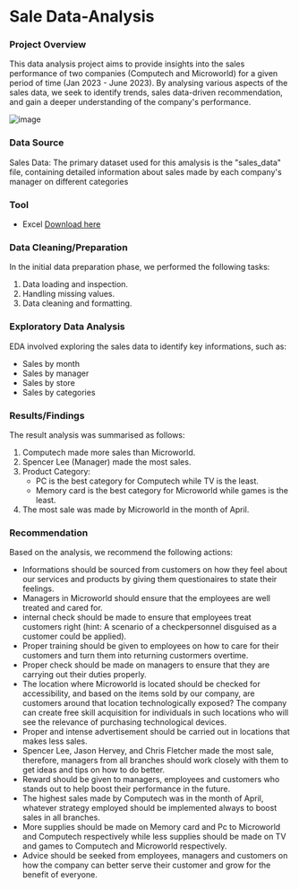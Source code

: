 # Sale Data-Analysis

### Project Overview

This data analysis project aims to provide insights into the sales performance of two companies (Computech and Microworld) for a given period of time (Jan 2023 - June 2023). By analysing various aspects of the sales data, we seek to identify trends, sales data-driven recommendation, and gain a deeper understanding of the company's performance.

![image](https://github.com/Smartbae/SALES-DASHBOARD-FOR-COMPUTECH-AND-MICROWORLD/assets/164383043/dd4b0ff4-e742-45f7-9d90-453abb0f7c42)


### Data Source

Sales Data: The primary dataset used for this amalysis is the "sales_data" file, containing detailed information about sales made by each company's manager on different categories

### Tool

- Excel [Download here](https://microsoft.com)
  
### Data Cleaning/Preparation

In the initial data preparation phase, we performed the following tasks:
1. Data loading and inspection.
2. Handling missing values.
3. Data cleaning and formatting.

### Exploratory Data Analysis

EDA involved exploring the sales data to identify key informations, such as:

- Sales by month
- Sales by manager
- Sales by store
- Sales by categories

### Results/Findings

The result analysis was summarised as follows:
1. Computech made more sales than Microworld.
2. Spencer Lee (Manager) made the most sales.
3. Product Category:
   - PC is the best category for Computech while TV is the least.
   - Memory card is the best category for Microworld while games is the least.
4. The most sale was made by Microworld in the month of April.

### Recommendation

Based on the analysis, we recommend the following actions:
 - Informations should be sourced from customers on how they feel about our services and products by giving them questionaires to state their feelings.
 - Managers in Microworld should ensure that the employees are well treated and cared for.
 - internal check should be made to ensure that employees treat customers right (hint: A scenario of a checkpersonnel disguised as a customer could be applied).
 - Proper training should be given to employees on how to care for their customers and turn them into returning custormers overtime.
 - Proper check should be made on managers to ensure that they are carrying out their duties properly.
 - The location where Microworld is located should be checked for accessibility, and based on the items sold by our company, are customers around that location technologically exposed? The company can create free skill acquisition for individuals in such locations who will see the relevance of purchasing technological devices.
 - Proper and intense advertisement should be carried out in locations that makes less sales.
 - Spencer Lee, Jason Hervey, and Chris Fletcher made the most sale, therefore, managers from all branches should work closely with them to get ideas and tips on how to do better.
 - Reward should be given to managers, employees and customers who stands out to help boost their performance in the future.
 - The highest sales made by Computech was in the month of April, whatever strategy employed should be implemented always to boost sales in all branches.
 - More supplies should be made on Memory card and Pc to Microworld and Computech respectively while less supplies should be made on TV and games to Computech and Microworld respectively.
 - Advice should be seeked from employees, managers and customers on how the company can better serve their customer and grow for the benefit of everyone.
